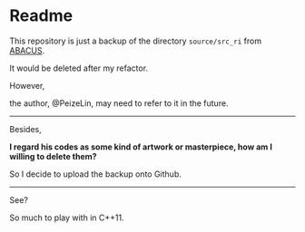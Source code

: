
# Readme

This repository is just a backup of the directory `source/src_ri` from  [ABACUS](https://github.com/deepmodeling/abacus-develop). 

It would be deleted after my refactor. 

However, 


the author, @PeizeLin, may need to refer to it in the future. 

---


Besides, 

**I regard his codes as some kind of artwork or masterpiece, how am I willing to delete them?**


So I decide to upload the backup onto Github. 


---

See? 

So much to play with in C++11.